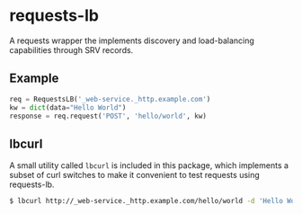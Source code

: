 # requests-lb

A requests wrapper the implements discovery and load-balancing capabilities
through SRV records.

## Example

```python
req = RequestsLB('_web-service._http.example.com')
kw = dict(data="Hello World")
response = req.request('POST', 'hello/world', kw)
```

## lbcurl

A small utility called `lbcurl` is included in this package, which implements
a subset of curl switches to make it convenient to test requests using
requests-lb.

```bash
$ lbcurl http://_web-service._http.example.com/hello/world -d 'Hello World'
```
